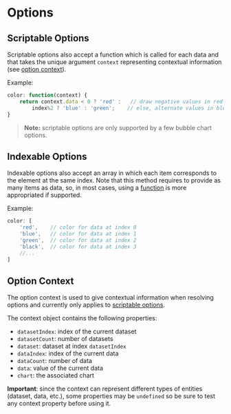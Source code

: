 # Options

## Scriptable Options

Scriptable options also accept a function which is called for each data and that takes the unique argument `context` representing contextual information (see [option context](options.md#option-context)).

Example:

```javascript
color: function(context) {
    return context.data < 0 ? 'red' :   // draw negative values in red
        index%2 ? 'blue' : 'green';    // else, alternate values in blue and green
}
```

> **Note:** scriptable options are only supported by a few bubble chart options.

## Indexable Options

Indexable options also accept an array in which each item corresponds to the element at the same index. Note that this method requires to provide as many items as data, so, in most cases, using a [function](#scriptable-options) is more appropriated if supported.

Example:

```javascript
color: [
    'red',    // color for data at index 0
    'blue',   // color for data at index 1
    'green',  // color for data at index 2
    'black',  // color for data at index 3
    //...
]
```

## Option Context

The option context is used to give contextual information when resolving options and currently only applies to [scriptable options](#scriptable-options).

The context object contains the following properties:

- `datasetIndex`: index of the current dataset
- `datasetCount`: number of datasets
- `dataset`: dataset at index `datasetIndex`
- `dataIndex`: index of the current data
- `dataCount`: number of data
- `data`: value of the current data
- `chart`: the associated chart

**Important**: since the context can represent different types of entities (dataset, data, etc.), some properties may be `undefined` so be sure to test any context property before using it.
